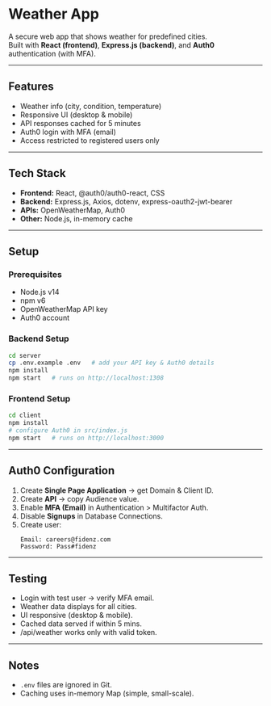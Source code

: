 # Weather App  

A secure web app that shows weather for predefined cities.  
Built with **React (frontend)**, **Express.js (backend)**, and **Auth0** authentication (with MFA).  

---

## Features  
- Weather info (city, condition, temperature)  
- Responsive UI (desktop & mobile)  
- API responses cached for 5 minutes  
- Auth0 login with MFA (email)  
- Access restricted to registered users only  

---

## Tech Stack  
- **Frontend:** React, @auth0/auth0-react, CSS  
- **Backend:** Express.js, Axios, dotenv, express-oauth2-jwt-bearer  
- **APIs:** OpenWeatherMap, Auth0  
- **Other:** Node.js, in-memory cache  

---

## Setup  

### Prerequisites  
- Node.js v14  
- npm v6  
- OpenWeatherMap API key  
- Auth0 account  

### Backend Setup  
```bash
cd server
cp .env.example .env   # add your API key & Auth0 details
npm install
npm start   # runs on http://localhost:1308
```

### Frontend Setup  
```bash
cd client
npm install
# configure Auth0 in src/index.js
npm start   # runs on http://localhost:3000
```

---

## Auth0 Configuration  
1. Create **Single Page Application** → get Domain & Client ID.  
2. Create **API** → copy Audience value.  
3. Enable **MFA (Email)** in Authentication > Multifactor Auth.  
4. Disable **Signups** in Database Connections.  
5. Create user:  
   ```
   Email: careers@fidenz.com
   Password: Pass#fidenz
   ```

---

## Testing  
- Login with test user → verify MFA email.  
- Weather data displays for all cities.  
- UI responsive (desktop & mobile).  
- Cached data served if within 5 mins.  
- /api/weather works only with valid token.  

---

## Notes  
- `.env` files are ignored in Git.  
- Caching uses in-memory Map (simple, small-scale).  
